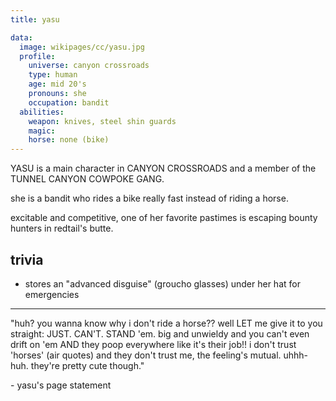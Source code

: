 ```yaml
---
title: yasu

data:
  image: wikipages/cc/yasu.jpg
  profile:
    universe: canyon crossroads
    type: human
    age: mid 20's
    pronouns: she
    occupation: bandit
  abilities:
    weapon: knives, steel shin guards
    magic:
    horse: none (bike)
---
```


YASU is a main character in CANYON CROSSROADS and a member of the TUNNEL CANYON COWPOKE GANG.

she is a bandit who rides a bike really fast instead of riding a horse.

excitable and competitive, one of her favorite pastimes is escaping bounty hunters in redtail's butte.

## trivia

- stores an "advanced disguise" (groucho glasses) under her hat for emergencies

---

"huh? you wanna know why i don't ride a horse?? well LET me give it to you straight: JUST. CAN'T. STAND 'em. big and unwieldy and you can't even drift on 'em AND they poop everywhere like it's their job!! i don't trust 'horses' (air quotes) and they don't trust me, the feeling's mutual. uhhh-huh. they're pretty cute though."

\- yasu's page statement
